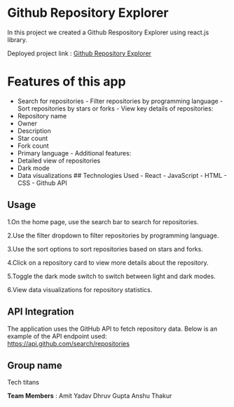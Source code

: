 # Github Repository Explorer

In this project we created a Github Respository Explorer using react.js library.

Deployed project link : [Github Repository Explorer](https://fluffy-bublanina-d13c5d.netlify.app/)

# Features of this app

-  Search for repositories -  Filter repositories by programming language -  Sort           repositories by stars or forks -  View key details of repositories:
 -  Repository name
 -  Owner
 -  Description
 -  Star count
 -  Fork count
 -  Primary language -  Additional features:
 -  Detailed view of repositories
 -  Dark mode
 -  Data visualizations ## Technologies Used  -  React -  JavaScript -  HTML -  CSS -     Github API

## Usage
1.On the home page, use the search bar to search for repositories.
    
2.Use the filter dropdown to filter repositories by programming language.
    
3.Use the sort options to sort repositories based on stars and forks.
    
4.Click on a repository card to view more details about the repository.
    
5.Toggle the dark mode switch to switch between light and dark modes.
    
 6.View data visualizations for repository statistics.

## API Integration

The application uses the GitHub API to fetch repository data. Below is an example of the API endpoint used:
https://api.github.com/search/repositories


## Group name 

Tech titans

**Team Members** : 
Amit Yadav
Dhruv Gupta
Anshu Thakur


